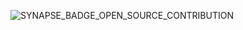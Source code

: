 ![SYNAPSE_BADGE_OPEN_SOURCE_CONTRIBUTION](https://user-images.githubusercontent.com/84579218/214311464-f8f7dd84-6355-4f44-9e04-6d16ea87cf53.png)

